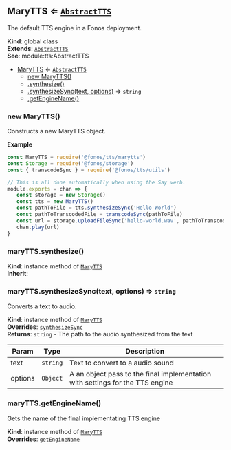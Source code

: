 <a name="MaryTTS"></a>

## MaryTTS ⇐ [<code>AbstractTTS</code>](#AbstractTTS)
The default TTS engine in a Fonos deployment.

**Kind**: global class  
**Extends**: [<code>AbstractTTS</code>](#AbstractTTS)  
**See**: module:tts:AbstractTTS  

* [MaryTTS](#MaryTTS) ⇐ [<code>AbstractTTS</code>](#AbstractTTS)
    * [new MaryTTS()](#new_MaryTTS_new)
    * [.synthesize()](#MaryTTS+synthesize)
    * [.synthesizeSync(text, options)](#AbstractTTS+synthesizeSync) ⇒ <code>string</code>
    * [.getEngineName()](#AbstractTTS+getEngineName)

<a name="new_MaryTTS_new"></a>

### new MaryTTS()
Constructs a new MaryTTS object.

**Example**  
```js
const MaryTTS = require('@fonos/tts/marytts')
const Storage = require('@fonos/storage')
const { transcodeSync } = require('@fonos/tts/utils')

// This is all done automatically when using the Say verb.
module.exports = chan => {
   const storage = new Storage()
   const tts = new MaryTTS()
   const pathToFile = tts.synthesizeSync('Hello World')
   const pathToTranscodedFile = transcodeSync(pathToFile)
   const url = storage.uploadFileSync('hello-world.wav', pathToTranscodedFile)
   chan.play(url)
}
```
<a name="MaryTTS+synthesize"></a>

### maryTTS.synthesize()
**Kind**: instance method of [<code>MaryTTS</code>](#MaryTTS)  
**Inherit**:   
<a name="AbstractTTS+synthesizeSync"></a>

### maryTTS.synthesizeSync(text, options) ⇒ <code>string</code>
Converts a text to audio.

**Kind**: instance method of [<code>MaryTTS</code>](#MaryTTS)  
**Overrides**: [<code>synthesizeSync</code>](#AbstractTTS+synthesizeSync)  
**Returns**: <code>string</code> - The path to the audio synthesized from the text  

| Param | Type | Description |
| --- | --- | --- |
| text | <code>string</code> | Text to convert to a audio sound |
| options | <code>Object</code> | A an object pass to the final implementation with settings for the TTS engine |

<a name="AbstractTTS+getEngineName"></a>

### maryTTS.getEngineName()
Gets the name of the final implementating TTS engine

**Kind**: instance method of [<code>MaryTTS</code>](#MaryTTS)  
**Overrides**: [<code>getEngineName</code>](#AbstractTTS+getEngineName)  
